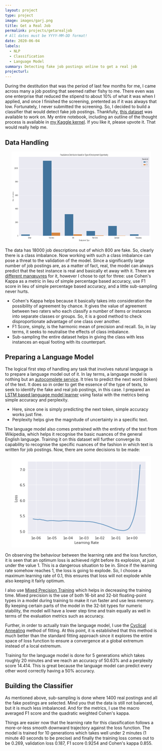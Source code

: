 ```yaml
---
layout: project
type: project
image: images/garj.png
title: Get a Real Job
permalink: projects/getarealjob
# All dates must be YYYY-MM-DD format!
date: 2020-06-04
labels:
  - NLP
  - Classification
  - Language Model
summary: Detecting fake job postings online to get a real job
projecturl: 
---
```

During the destitution that was the period of last few months for me, I came across many a job posting that seemed rather fishy to me. There even was one enterprise that reduced the stipend to about 10% of what it was when I applied, and once I finished the screening, pretented as if it was always that low. Fortunately, I never submitted the screening. So, I decided to build a classifier that would detect fake job postings. Thankfully, [this dataset](https://www.kaggle.com/shivamb/real-or-fake-fake-jobposting-prediction) was available to work on. My entire notebook, including an outline of the thought process is available in [my Kaggle kernel](https://www.kaggle.com/piyushmishra1999/get-a-real-job). If you like it, please upvote it. That would really help me.

## Data Handling

<p align="center">
  <img width="460" height="300" src="images/class_imbalance.png">
</p>

The data has 18000 job descriptions out of which 800 are fake. So, clearly there is a class imbalance. Now working with such a class imbalance can pose a threat to the validation of the model. Since a significantly large number of job postings are, as a matter of fact, real, the model can always predict that the test instance is real and basically et away with it. There are [different manœuvres](https://www.researchgate.net/publication/288228469_Classification_with_class_imbalance_problem_A_review) for it, however I chose to opt for three: use Cohen's Kappa as a metric in lieu of simple percentage based accuracy, use F1 score in lieu of simple percentage based accuracy, and a little sub-sampling never hurts.

* Cohen's Kappa helps because it basically takes into consideration the possibility of agreement by chance. It gives the value of agreement between two raters who each classify a number of items or instances into separate classes or groups. So, it is a good method to check disproportionate advantage of one class over another.
* F1 Score, simply, is the harmonic mean of precision and recall. So, in lay terms, it seeks to neutralise the effects of class imbalance.
* Sub-sampling the entire dataset helps in giving the class with less instances an equal footing with its counterpart.

## Preparing a Language Model

The logical first step of handling any task that involves natural language is to prepare a language model out of it. In lay terms, a language model is nothing but an [autocomplete service](https://dl.acm.org/doi/abs/10.1145/2702123.2702503). It tries to predict the next word (token) of the text. It does so in order to get the essence of the type of texts, to seek to identify the fake and real job postings, in this case. I prepared an [LSTM based language model learner](https://www.isca-speech.org/archive/interspeech_2012/i12_0194.html) using fastai with the metrics being simple accuracy and perplexity.
* Here, since one is simply predicting the next token, simple accuracy works just fine.
* Perplexity helps give the magnitude of uncertainty in a specific text.

The language model also comes pretrained with the entirety of the text from Wikipedia, which helps it recognise the basic nuances of the general English language. Training it on this dataset will further converge its capability to recognise the specific nuances of the fashion in which text is written for job postings. Now, there are some decisions to be made:

<p align="center">
  <img width="460" height="300" src="images/garj_lm.png">
</p>

On observing the behaviour between the learning rate and the loss function, it is seen that an optimum loss is achieved right before its explosion, at just under the value 1. This is a dangerous situation to be in. Since if the learning rate somehow reaches 1, the loss is going to explode. So, I choose a maximum learning rate of 0.1, this ensures that loss will not explode while also keeping it fairly optimum.

I also use [Mixed Precision Training](https://arxiv.org/abs/1710.03740) which helps in decreasing the training time. Mixed precision is the use of both 16-bit and 32-bit floating-point types in a model during training to make it run faster and use less memory. By keeping certain parts of the model in the 32-bit types for numeric stability, the model will have a lower step time and train equally as well in terms of the evaluation metrics such as accuracy.

Further, in order to actually train the language model, I use the [Cyclical Annealing](https://www.spiedigitallibrary.org/conference-proceedings-of-spie/11006/1100612/Super-convergence--very-fast-training-of-neural-networks-using/10.1117/12.2520589.short?SSO=1) method of fitting. At this point, it is established that this method is much better than the standard fitting approach since it explores the entire space of loss function to ensure a convergence at a global extremum instead of a local extremum.

Training for the language model is done for 5 generations which takes roughly 20 minutes and we reach an accuracy of 50.63% and a perplexity score 14.414. This is great because the language model can predict every other word correctly having a 50% accuracy.

## Building the Classifier

As mentioned above, sub-sampling is done where 1400 real postings and all the fake postings are selected. Mind you that the data is still not balanced, but it is much less imbalanced. And for the metrics, I use the macro averaged F1 score and the quadratic weighted Cohen's kappa.

Things are easier now that the learning rate for this classification follows a more-or-less smooth downward trajectory against the loss function. The model is trained for 10 generations which takes well under 2 minutes (1 minute 40 seconds to be precise) and finally the training loss comes out to be 0.269, validation loss 0.187, F1 score 0.9254 and Cohen's kappa 0.855.
